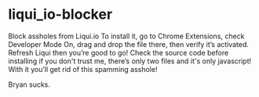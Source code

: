 # liqui_io-blocker
Block assholes from Liqui.io
To install it, go to Chrome Extensions, check Developer Mode On, drag and drop the file there, then verify it’s activated.
Refresh Liqui then you’re good to go! Check the source code before installing if you don't trust me, there’s only two files and it's only javascript! 
With it you’ll get rid of this spamming asshole! 

Bryan sucks.
